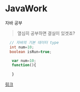# JavaWork
자바 공부
> 열심히 공부하면 결실이 있겟죠?
```java
  // 자바의 기본 데이터 type
  int num=10;
  boolean isRun=true;
```

```javascript
   var num=10;
   function(){
   
   }
```

[링크](http://14.63.164.99)
